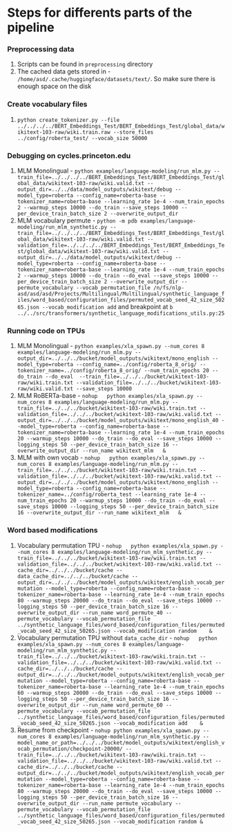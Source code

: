 # Steps for differents parts of the pipeline

### Preprocessing data
1. Scripts can be found in `preprocessing` directory
1. The cached data gets stored in - `/home/asd/.cache/huggingface/datasets/text/`. So make sure there is enough space on the disk

### Create vocabulary files
1. `python create_tokenizer.py --file ../../../../BERT_Embeddings_Test/BERT_Embeddings_Test/global_data/wikitext-103-raw/wiki.train.raw --store_files ../config/roberta_test/ --vocab_size 50000`

### Debugging on cycles.princeton.edu
1. MLM Monolingual - `python examples/language-modeling/run_mlm.py --train_file=../../../../BERT_Embeddings_Test/BERT_Embeddings_Test/global_data/wikitext-103-raw/wiki.valid.txt --output_dir=../../data/model_outputs/wikitext/debug --model_type=roberta --config_name=roberta-base --tokenizer_name=roberta-base --learning_rate 1e-4 --num_train_epochs 2 --warmup_steps 10000 --do_train --save_steps 10000 --per_device_train_batch_size 2 --overwrite_output_dir`
1. MLM vocabulary permute - `python -m pdb examples/language-modeling/run_mlm_synthetic.py --train_file=../../../../BERT_Embeddings_Test/BERT_Embeddings_Test/global_data/wikitext-103-raw/wiki.valid.txt --validation_file=../../../../BERT_Embeddings_Test/BERT_Embeddings_Test/global_data/wikitext-103-raw/wiki.valid.txt --output_dir=../../data/model_outputs/wikitext/debug --model_type=roberta --config_name=roberta-base --tokenizer_name=roberta-base --learning_rate 1e-4 --num_train_epochs 2 --warmup_steps 10000 --do_train --do_eval --save_steps 10000 --per_device_train_batch_size 2 --overwrite_output_dir --permute_vocabulary --vocab_permutation_file /n/fs/nlp-asd/asd/asd/Projects/Multilingual/Multilingual/synthetic_language_files/word_based/configuration_files/permuted_vocab_seed_42_size_50265.json --vocab_modification add` and breakpoint at `b ../../src/transformers/synthetic_language_modifications_utils.py:25`

### Running code on TPUs
1. MLM Monolingual - `python examples/xla_spawn.py --num_cores 8 examples/language-modeling/run_mlm.py --output_dir=../../../bucket/model_outputs/wikitext/mono_english --model_type=roberta --config_name=../config/roberta_8_orig/ --tokenizer_name=../config/roberta_8_orig/ --num_train_epochs 20 --do_train --do_eval  --train_file=../../../bucket/wikitext-103-raw/wiki.train.txt --validation_file=../../../bucket/wikitext-103-raw/wiki.valid.txt --save_steps 10000`
1. MLM RoBERTa-base - `nohup   python examples/xla_spawn.py --num_cores 8 examples/language-modeling/run_mlm.py --train_file=../../../bucket/wikitext-103-raw/wiki.train.txt --validation_file=../../../bucket/wikitext-103-raw/wiki.valid.txt --output_dir=../../../bucket/model_outputs/wikitext/mono_english_40 --model_type=roberta --config_name=roberta-base --tokenizer_name=roberta-base --learning_rate 1e-4 --num_train_epochs 20 --warmup_steps 10000 --do_train --do_eval --save_steps 10000 --logging_steps 50 --per_device_train_batch_size 16 --overwrite_output_dir --run_name wikitext_mlm   &`
1. MLM with own vocab - `nohup   python examples/xla_spawn.py --num_cores 8 examples/language-modeling/run_mlm.py --train_file=../../../bucket/wikitext-103-raw/wiki.train.txt --validation_file=../../../bucket/wikitext-103-raw/wiki.valid.txt --output_dir=../../../bucket/model_outputs/wikitext/mono_english --model_type=roberta --config_name=roberta-base --tokenizer_name=../config/roberta_test --learning_rate 1e-4 --num_train_epochs 20 --warmup_steps 10000 --do_train --do_eval --save_steps 10000 --logging_steps 50 --per_device_train_batch_size 16 --overwrite_output_dir --run_name wikitext_mlm   &`

### Word based modifications
1. Vocabulary permutation TPU - `nohup   python examples/xla_spawn.py --num_cores 8 examples/language-modeling/run_mlm_synthetic.py --train_file=../../../bucket/wikitext-103-raw/wiki.train.txt --validation_file=../../../bucket/wikitext-103-raw/wiki.valid.txt --cache_dir=../../../bucket/cache --data_cache_dir=../../../bucket/cache --output_dir=../../../bucket/model_outputs/wikitext/english_vocab_permutation --model_type=roberta --config_name=roberta-base --tokenizer_name=roberta-base --learning_rate 1e-4 --num_train_epochs 80 --warmup_steps 20000 --do_train --do_eval --save_steps 10000 --logging_steps 50 --per_device_train_batch_size 16 --overwrite_output_dir --run_name word_permute_40 --permute_vocabulary --vocab_permutation_file ../synthetic_language_files/word_based/configuration_files/permuted_vocab_seed_42_size_50265.json --vocab_modification random    &`
1. Vocabulary permutation TPU without `data_cache_dir` - `nohup   python examples/xla_spawn.py --num_cores 8 examples/language-modeling/run_mlm_synthetic.py --train_file=../../../bucket/wikitext-103-raw/wiki.train.txt --validation_file=../../../bucket/wikitext-103-raw/wiki.valid.txt --cache_dir=../../../bucket/cache --output_dir=../../../bucket/model_outputs/wikitext/english_vocab_permutation --model_type=roberta --config_name=roberta-base --tokenizer_name=roberta-base --learning_rate 1e-4 --num_train_epochs 60 --warmup_steps 20000 --do_train --do_eval --save_steps 10000 --logging_steps 50 --per_device_train_batch_size 16 --overwrite_output_dir --run_name word_permute_60 --permute_vocabulary --vocab_permutation_file ../synthetic_language_files/word_based/configuration_files/permuted_vocab_seed_42_size_50265.json --vocab_modification add    &`
1. Resume from checkpoint - `nohup python examples/xla_spawn.py --num_cores 8 examples/language-modeling/run_mlm_synthetic.py --model_name_or_path=../../../bucket/model_outputs/wikitext/english_vocab_permutation/checkpoint-20000/ --train_file=../../../bucket/wikitext-103-raw/wiki.train.txt --validation_file=../../../bucket/wikitext-103-raw/wiki.valid.txt --cache_dir=../../../bucket/cache --output_dir=../../../bucket/model_outputs/wikitext/english_vocab_permutation --model_type=roberta --config_name=roberta-base --tokenizer_name=roberta-base --learning_rate 1e-4 --num_train_epochs 80 --warmup_steps 20000 --do_train --do_eval --save_steps 10000 --logging_steps 50 --per_device_train_batch_size 16 --overwrite_output_dir --run_name permute_vocabulary --permute_vocabulary --vocab_permutation_file ../synthetic_language_files/word_based/configuration_files/permuted_vocab_seed_42_size_50265.json --vocab_modification random &`
